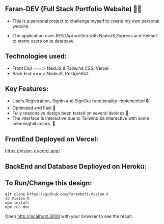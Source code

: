 ## Faran-DEV (Full Stack Portfolio Website) 👨‍💻
* This is a personal project to challenge myself to create my own personal website.

* The application uses RESTApi written with NodeJS,Express and Helmet to storre users on to database.
## Technologies used:
* Front End ===:> NextJS & Tailwind CSS, Vercel
* Back End ===:> NodeJS, PostgreSQL 
## Key Features:
* Users Registration, SignIn and SignOut functionality implemented 🔒
* Optimized and Fast 🚀
* Fully responsive design been tested on several devices 📱
* The interface is interactive due to Tailwind be interactive with some meaningfull colors. 🎨

## FrontEnd Deployed on Vercel:
https://vision-x.vercel.app/

## BackEnd and Database Deplioyed on Heroku:

## To Run/Change this design:
```
git clone https://github.com/faranbutt/Vision-X
cd Vision-X
npm install
npm run dev
```
Open [http://localhost:3000](http://localhost:3000/) with your browser to see the result.

